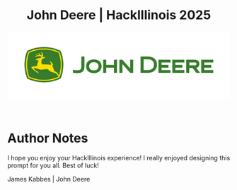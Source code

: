 [jackson_innovation_studio]: https://mechse.illinois.edu/undergraduate/makerworks/jackson-innovation-studio

<h1 align="center">
John Deere | HackIllinois 2025
</h1>

<p align="center">
  <img
    src="./static/images/deere/logo horizontal.png"
    alt="John Deere Logo"
    width="500"
  />
</p>

<br>

# Author Notes

I hope you enjoy your HackIllinois experience! I really enjoyed designing this prompt for you all. Best of luck!

James Kabbes | John Deere
